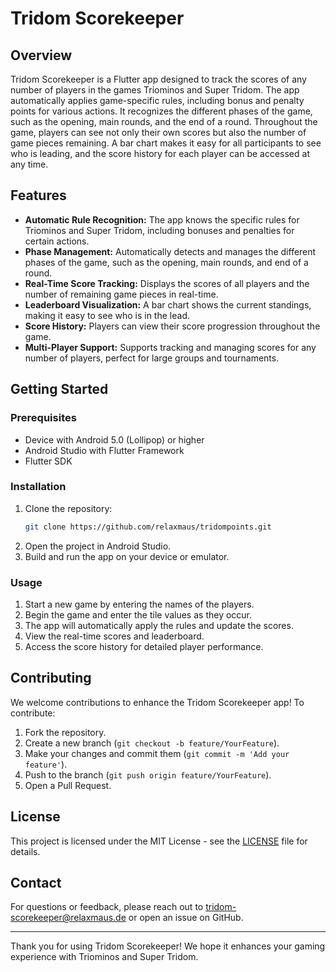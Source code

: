 # Tridom Scorekeeper

## Overview

Tridom Scorekeeper is a Flutter app designed to track the scores of any number of players in the games Triominos and Super Tridom. The app automatically applies game-specific rules, including bonus and penalty points for various actions. It recognizes the different phases of the game, such as the opening, main rounds, and the end of a round. Throughout the game, players can see not only their own scores but also the number of game pieces remaining. A bar chart makes it easy for all participants to see who is leading, and the score history for each player can be accessed at any time.

## Features

- **Automatic Rule Recognition:** The app knows the specific rules for Triominos and Super Tridom, including bonuses and penalties for certain actions.
- **Phase Management:** Automatically detects and manages the different phases of the game, such as the opening, main rounds, and end of a round.
- **Real-Time Score Tracking:** Displays the scores of all players and the number of remaining game pieces in real-time.
- **Leaderboard Visualization:** A bar chart shows the current standings, making it easy to see who is in the lead.
- **Score History:** Players can view their score progression throughout the game.
- **Multi-Player Support:** Supports tracking and managing scores for any number of players, perfect for large groups and tournaments.

## Getting Started

### Prerequisites

- Device with Android 5.0 (Lollipop) or higher
- Android Studio with Flutter Framework
- Flutter SDK

### Installation

1. Clone the repository:
    ```bash
    git clone https://github.com/relaxmaus/tridompoints.git
    ```
2. Open the project in Android Studio.
3. Build and run the app on your device or emulator.

### Usage

1. Start a new game by entering the names of the players.
2. Begin the game and enter the tile values as they occur.
3. The app will automatically apply the rules and update the scores.
4. View the real-time scores and leaderboard.
5. Access the score history for detailed player performance.

## Contributing

We welcome contributions to enhance the Tridom Scorekeeper app! To contribute:

1. Fork the repository.
2. Create a new branch (`git checkout -b feature/YourFeature`).
3. Make your changes and commit them (`git commit -m 'Add your feature'`).
4. Push to the branch (`git push origin feature/YourFeature`).
5. Open a Pull Request.

## License

This project is licensed under the MIT License - see the [LICENSE](LICENSE) file for details.

## Contact

For questions or feedback, please reach out to tridom-scorekeeper@relaxmaus.de or open an issue on GitHub.

---

Thank you for using Tridom Scorekeeper! We hope it enhances your gaming experience with Triominos and Super Tridom.
